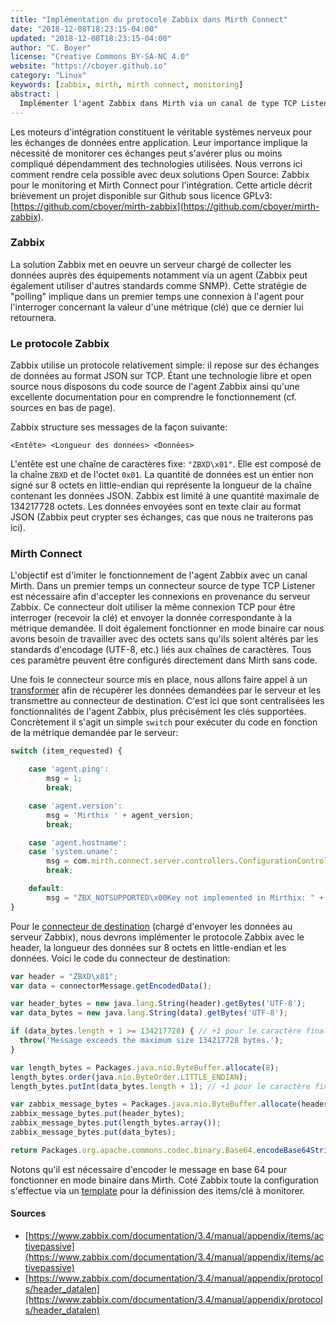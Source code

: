 ```yaml
---
title: "Implémentation du protocole Zabbix dans Mirth Connect"
date: "2018-12-08T18:23:15-04:00"
updated: "2018-12-08T18:23:15-04:00"
author: "C. Boyer"
license: "Creative Commons BY-SA-NC 4.0"
website: "https://cboyer.github.io"
category: "Linux"
keywords: [zabbix, mirth, mirth connect, monitoring]
abstract: |
  Implémenter l'agent Zabbix dans Mirth via un canal de type TCP Listener.
---
```



Les moteurs d'intégration constituent le véritable systèmes nerveux pour les échanges de données entre application.
Leur importance implique la nécessité de monitorer ces échanges peut s'avérer plus ou moins compliqué dépendamment des technologies utilisées.
Nous verrons ici comment rendre cela possible avec deux solutions Open Source: Zabbix pour le monitoring et Mirth Connect pour l'intégration.
Cette article décrit brièvement un projet disponible sur Github sous licence GPLv3: [https://github.com/cboyer/mirth-zabbix](https://github.com/cboyer/mirth-zabbix).

### Zabbix

La solution Zabbix met en oeuvre un serveur chargé de collecter les données auprès des équipements notamment via un agent (Zabbix peut également utiliser d'autres standards comme SNMP). Cette stratégie de "polling" implique dans un premier temps une connexion à l'agent pour l'interroger concernant la valeur d'une métrique (clé) que ce dernier lui retournera.

### Le protocole Zabbix

Zabbix utilise un protocole relativement simple: il repose sur des échanges de données au format JSON sur TCP. Étant une technologie libre et open source nous disposons du code source de l'agent Zabbix ainsi qu'une excellente documentation pour en comprendre le fonctionnement (cf. sources en bas de page).

Zabbix structure ses messages de la façon suivante:

```console
<Entête> <Longueur des données> <Données>
```

L'entête est une chaîne de caractères fixe: `"ZBXD\x01"`. Elle est composé de la chaîne `ZBXD` et de l'octet `0x01`.
La quantité de données est un entier non signé sur 8 octets en little-endian qui représente la longueur de la chaîne contenant les données JSON. Zabbix est limité à une quantité maximale de 134217728 octets.
Les données envoyées sont en texte clair au format JSON (Zabbix peut crypter ses échanges, cas que nous ne traiterons pas ici).

### Mirth Connect

L'objectif est d'imiter le fonctionnement de l'agent Zabbix avec un canal Mirth. Dans un premier temps un connecteur source de type TCP Listener est nécessaire afin d'accepter les connexions en provenance du serveur Zabbix. Ce connecteur doit utiliser la même connexion TCP pour être interroger (recevoir la clé) et envoyer la donnée correspondante à la métrique demandée. Il doit également fonctionner en mode binaire car nous avons besoin de travailler avec des octets sans qu'ils soient altérés par les standards d'encodage (UTF-8, etc.) liés aux chaînes de caractères. Tous ces paramètre peuvent être configurés directement dans Mirth sans code.

Une fois le connecteur source mis en place, nous allons faire appel à un [transformer](https://github.com/cboyer/mirth-zabbix/blob/master/src/destination_transformer.js) afin de récupérer les données demandées par le serveur et les transmettre au connecteur de destination. C'est ici que sont centralisées les fonctionnalités de l'agent Zabbix, plus précisément les clés supportées. Concrètement il s'agit un simple `switch` pour exécuter du code en fonction de la métrique demandée par le serveur:

```javascript
switch (item_requested) {

	case 'agent.ping':
		msg = 1;
		break;

	case 'agent.version':
		msg = 'Mirthix ' + agent_version;
		break;

	case 'agent.hostname':
	case 'system.uname':
		msg = com.mirth.connect.server.controllers.ConfigurationController.getInstance().getServerName();
		break;

	default:
		msg = "ZBX_NOTSUPPORTED\x00Key not implemented in Mirthix: " + msg;
}
```

Pour le [connecteur de destination](https://github.com/cboyer/mirth-zabbix/blob/master/src/destination.js) (chargé d'envoyer les données au serveur Zabbix), nous devrons implémenter le protocole Zabbix avec le header, la longueur des données sur 8 octets en little-endian et les données.
Voici le code du connecteur de destination:

```javascript
var header = "ZBXD\x01";
var data = connectorMessage.getEncodedData();

var header_bytes = new java.lang.String(header).getBytes('UTF-8');
var data_bytes = new java.lang.String(data).getBytes('UTF-8');

if (data_bytes.length + 1 >= 134217728) { // +1 pour le caractère final 0x0A (LF)
  throw('Message exceeds the maximum size 134217728 bytes.');
}

var length_bytes = Packages.java.nio.ByteBuffer.allocate(8);
length_bytes.order(java.nio.ByteOrder.LITTLE_ENDIAN);
length_bytes.putInt(data_bytes.length + 1); // +1 pour le caractère final 0x0A (LF)

var zabbix_message_bytes = Packages.java.nio.ByteBuffer.allocate(header_bytes.length + length_bytes.array().length + data_bytes.length);
zabbix_message_bytes.put(header_bytes);
zabbix_message_bytes.put(length_bytes.array());
zabbix_message_bytes.put(data_bytes);

return Packages.org.apache.commons.codec.binary.Base64.encodeBase64String(zabbix_message_bytes.array());
```

Notons qu'il est nécessaire d'encoder le message en base 64 pour fonctionner en mode binaire dans Mirth.
Coté Zabbix toute la configuration s'effectue via un [template](https://github.com/cboyer/mirth-zabbix/blob/master/Zabbix/Zabbix_template.xml) pour la définission des items/clé à monitorer.


#### Sources

 - [https://www.zabbix.com/documentation/3.4/manual/appendix/items/activepassive](https://www.zabbix.com/documentation/3.4/manual/appendix/items/activepassive)
 - [https://www.zabbix.com/documentation/3.4/manual/appendix/protocols/header_datalen](https://www.zabbix.com/documentation/3.4/manual/appendix/protocols/header_datalen)
